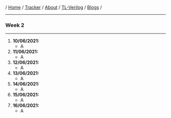 / [Home](/index) / [Tracker](/gsoc-2021) / [About](pages/gsoc/about) / [TL-Verilog](pages/gsoc/TLV) / [Blogs](pages/blogs/gsoc-final-blog) /

---

### Week 2

---

1. **10/06/2021:** 
   * A
2. **11/06/2021:**
   * A
3. **12/06/2021:**
   * A
4. **13/06/2021:**
   * A
5. **14/06/2021:**
   * A
6. **15/06/2021:**
   * A
7. **16/06/2021:**
   * A
